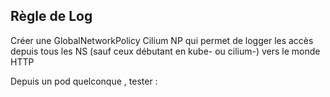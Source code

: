 ## Règle de Log 


Créer une GlobalNetworkPolicy Cilium NP qui permet de logger les accès depuis tous les NS (sauf ceux débutant en kube- ou cilium-) vers le monde HTTP

Depuis un pod quelconque , tester :
